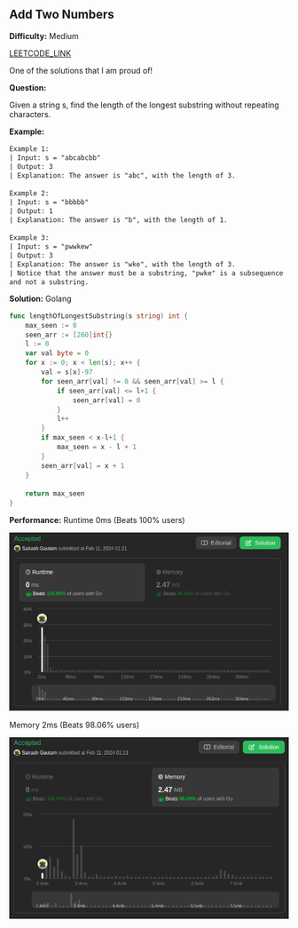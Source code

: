 ## Add Two Numbers
**Difficulty:** Medium<br>

[LEETCODE_LINK](https://leetcode.com/problems/longest-substring-without-repeating-characters/)

One of the solutions that I am proud of!

**Question:**

Given a string s, find the length of the longest substring without repeating characters.

**Example:**

```
Example 1:
| Input: s = "abcabcbb"
| Output: 3
| Explanation: The answer is "abc", with the length of 3.

Example 2:
| Input: s = "bbbbb"
| Output: 1
| Explanation: The answer is "b", with the length of 1.

Example 3:
| Input: s = "pwwkew"
| Output: 3
| Explanation: The answer is "wke", with the length of 3.
| Notice that the answer must be a substring, "pwke" is a subsequence and not a substring.
```

**Solution:** Golang

``` go
func lengthOfLongestSubstring(s string) int {
	max_seen := 0
	seen_arr := [260]int{}
	l := 0
    var val byte = 0
	for x := 0; x < len(s); x++ {
        val = s[x]-97
		for seen_arr[val] != 0 && seen_arr[val] >= l {
			if seen_arr[val] <= l+1 {
				seen_arr[val] = 0
			}
			l++
		}
		if max_seen < x-l+1 {
			max_seen = x - l + 1
		}
		seen_arr[val] = x + 1
	}

	return max_seen
}
```

**Performance:**
Runtime 0ms (Beats 100% users) <br>

![Performance](./performance.png)

Memory 2ms (Beats 98.06% users) <br>

![Memory](./memory.png)